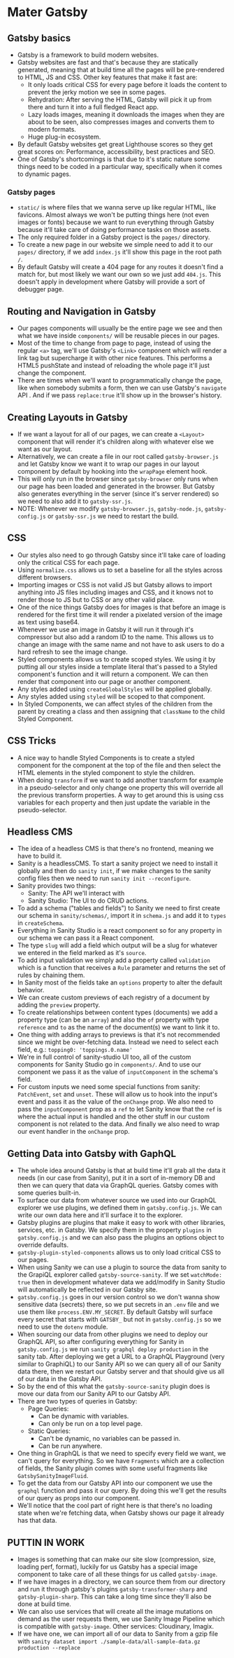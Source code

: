 # Mater Gatsby

## Gatsby basics

- Gatsby is a framework to build modern websites.
- Gatsby websites are fast and that's because they are statically generated, meaning that at build time all the pages will be pre-rendered to HTML, JS and CSS. Other key features that make it fast are:
  - It only loads critical CSS for every page before it loads the content to prevent the jerky motion we see in some pages.
  - Rehydration: After serving the HTML, Gatsby will pick it up from there and turn it into a full fledged React app.
  - Lazy loads images, meaning it downloads the images when they are about to be seen, also compresses images and converts them to modern formats.
  - Huge plug-in ecosystem.
- By default Gatsby websites get great Lighthouse scores so they get great scores on: Performance, accessibility, best practices and SEO.
- One of Gatsby's shortcomings is that due to it's static nature some things need to be coded in a particular way, specifically when it comes to dynamic pages.

### Gatsby pages

- `static/` is where files that we wanna serve up like regular HTML, like favicons. Almost always we won't be putting things here (not even images or fonts) because we want to run everything through Gatsby because it'll take care of doing performance tasks on those assets.
- The only required folder in a Gatsby project is the `pages/` directory.
- To create a new page in our website we simple need to add it to our `pages/` directory, if we add `index.js` it'll show this page in the root path `/`.
- By default Gatsby will create a 404 page for any routes it doesn't find a match for, but most likely we want our own so we just add `404.js`. This doesn't apply in development where Gatsby will provide a sort of debugger page.

## Routing and Navigation in Gatsby

- Our pages components will usually be the entire page we see and then what we have inside `components/` will be reusable pieces in our pages.
- Most of the time to change from page to page, instead of using the regular `<a>` tag, we'll use Gatsby's `<Link>` component which will render a link tag but supercharge it with other nice features. This performs a HTML5 pushState and instead of reloading the whole page it'll just change the component.
- There are times when we'll want to programmatically change the page, like when somebody submits a form, then we can use Gatsby's `navigate` API . And if we pass `replace:true` it'll show up in the browser's history.

## Creating Layouts in Gatsby

- If we want a layout for all of our pages, we can create a `<Layout>` component that will render it's children along with whatever else we want as our layout.
- Alternatively, we can create a file in our root called `gatsby-browser.js` and let Gatsby know we want it to wrap our pages in our layout component by default by hooking into the `wrapPage` element hook.
- This will only run in the browser since `gatsby-browser` only runs when our page has been loaded and generated in the browser. But Gatsby also generates everything in the server (since it's server rendered) so we need to also add it to `gatsby-ssr.js`.
- NOTE: Whenever we modify `gatsby-browser.js`, `gatsby-node.js`, `gatsby-config.js` or `gatsby-ssr.js` we need to restart the build.

## CSS

- Our styles also need to go through Gatsby since it'll take care of loading only the critical CSS for each page.
- Using `normalize.css` allows us to set a baseline for all the styles across different browsers.
- Importing images or CSS is not valid JS but Gatsby allows to import anything into JS files including images and CSS, and it knows not to render those to JS but to CSS or any other valid place.
- One of the nice things Gatsby does for images is that before an image is rendered for the first time it will render a pixelated version of the image as text using base64.
- Whenever we use an image in Gatsby it will run it through it's compressor but also add a random ID to the name. This allows us to change an image with the same name and not have to ask users to do a hard refresh to see the image change.
- Styled components allows us to create scoped styles. We using it by putting all our styles inside a template literal that's passed to a Styled component's function and it will return a component. We can then render that component into our page or another component.
- Any styles added using `createGlobalStyles` will be applied globally.
- Any styles added using `styled` will be scoped to that component.
- In Styled Components, we can affect styles of the children from the parent by creating a class and then assigning that `className` to the child Styled Component.

## CSS Tricks

- A nice way to handle Styled Components is to create a styled component for the component at the top of the file and then select the HTML elements in the styled component to style the children.
- When doing `transform` if we want to add another transform for example in a pseudo-selector and only change one property this will override all the previous transform properties. A way to get around this is using css variables for each property and then just update the variable in the pseudo-selector.

## Headless CMS

- The idea of a headless CMS is that there's no frontend, meaning we have to build it.
- Sanity is a headlessCMS. To start a sanity project we need to install it globally and then do `sanity init`, if we make changes to the sanity config files then we need to run `sanity init --reconfigure`.
- Sanity provides two things:
  - Sanity: The API we'll interact with
  - Sanity Studio: The UI to do CRUD actions.
- To add a schema ("tables and fields") to Sanity we need to first create our schema in `sanity/schemas/`, import it in `schema.js` and add it to `types` in `createSchema`.
- Everything in Sanity Studio is a react component so for any property in our schema we can pass it a React component.
- The type `slug` will add a field which output will be a slug for whatever we entered in the field marked as it's `source`.
- To add input validation we simply add a property called `validation` which is a function that receives a `Rule` parameter and returns the set of rules by chaining them.
- In Sanity most of the fields take an `options` property to alter the default behavior.
- We can create custom previews of each registry of a document by adding the `preview` property.
- To create relationships between content types (documents) we add a property type (can be an `array`) and also the `of` property with type `reference` and `to` as the name of the document(s) we want to link it to.
- One thing with adding arrays to previews is that it's not recommended since we might be over-fetching data. Instead we need to select each field, e.g.: `topping0: 'toppings.0.name'`
- We're in full control of sanity-studio UI too, all of the custom components for Sanity Studio go in `components/`. And to use our component we pass it as the value of `inputComponent` in the schema's field.
- For custom inputs we need some special functions from sanity: `PatchEvent`, `set` and `unset`. These will allow us to hook into the input's event and pass it as the value of the `onChange` prop. We also need to pass the `inputComponent` prop as a `ref` to let Sanity know that the `ref` is where the actual input is handled and the other stuff in our custom component is not related to the data. And finally we also need to wrap our event handler in the `onChange` prop.

## Getting Data into Gatsby with GaphQL

- The whole idea around Gatsby is that at build time it'll grab all the data it needs (in our case from Sanity), put it in a sort of in-memory DB and then we can query that data via GraphQL queries. Gatsby comes with some queries built-in.
- To surface our data from whatever source we used into our GraphQL explorer we use plugins, we defined them in `gatsby.config.js`. We can write our own data here and it'll surface it to the explorer.
- Gatsby plugins are plugins that make it easy to work with other libraries, services, etc. in Gatsby. We specify them in the property `plugins` in `gatsby.config.js` and we can also pass the plugins an options object to override defaults.
- `gatsby-plugin-styled-components` allows us to only load critical CSS to our pages.
- When using Sanity we can use a plugin to source the data from sanity to the GrapiQL explorer called `gatsby-source-sanity`. If we set `watchMode: true` then in development whatever data we add/modify in Sanity Studio will automatically be reflected in our Gatsby site.
- `gatsby.config.js` goes in our version control so we don't wanna show sensitive data (secrets) there, so we put secrets in an `.env` file and we use them like `process.ENV.MY_SECRET`. By default Gatsby will surface every secret that starts with `GATSBY_` but not in `gatsby.config.js` so we need to use the `dotenv` module.
- When sourcing our data from other plugins we need to deploy our GraphQL API, so after configuring everything for Sanity in `gatsby.config.js` we run `sanity graphql deploy production` in the sanity tab. After deploying we get a URL to a GraphQL Playground (very similar to GraphiQL) to our Sanity API so we can query all of our Sanity data there, then we restart our Gatsby server and that should give us all of our data in the Gatsby API.
- So by the end of this what the `gatsby-source-sanity` plugin does is move our data from our Sanity API to our Gatsby API.
- There are two types of queries in Gatsby:
  - Page Queries:
    - Can be dynamic with variables.
    - Can only be run on a top level page.
  - Static Queries:
    - Can't be dynamic, no variables can be passed in.
    - Can be run anywhere.
- One thing in GraphQL is that we need to specify every field we want, we can't query for everything. So we have `Fragments` which are a collection of fields, the Sanity plugin comes with some useful fragments like `GatsbySanityImageFluid`.
- To get the data from our Gatsby API into our component we use the `graphql` function and pass it our query. By doing this we'll get the results of our query as props into our component.
- We'll notice that the cool part of right here is that there's no loading state when we're fetching data, when Gatsby shows our page it already has that data.

## PUTTIN IN WORK

- Images is something that can make our site slow (compression, size, loading perf, format), luckily for us Gatsby has a special image component to take care of all these things for us called `gatsby-image`.
- If we have images in a directory, we can source them from our directory and run it through gatsby's plugins `gatsby-transformer-sharp` and `gatsby-plugin-sharp`. This can take a long time since they'll also be done at build time.
- We can also use services that will create all the image mutations on demand as the user requests them, we use Sanity Image Pipeline which is compatible with `gatsby-image`. Other services: Cloudinary, Imagix.
- If we have one, we can import all of our data to Sanity from a gzip file with `sanity dataset import ./sample-data/all-sample-data.gz production --replace`
